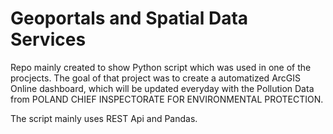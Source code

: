 # Geoportals and Spatial Data Services

Repo mainly created to show Python script which was used in one of the procjects. The goal of that project was to create a automatized ArcGIS Online dashboard, which will be updated everyday with the Pollution Data from POLAND CHIEF INSPECTORATE FOR ENVIRONMENTAL PROTECTION. 

The script mainly uses REST Api and Pandas.
